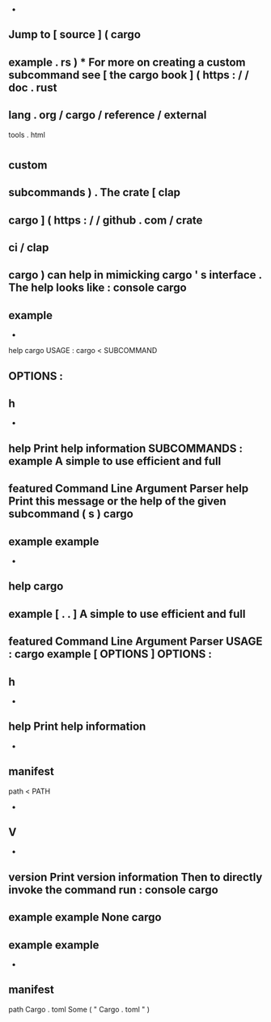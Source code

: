 *
Jump
to
[
source
]
(
cargo
-
example
.
rs
)
*
For
more
on
creating
a
custom
subcommand
see
[
the
cargo
book
]
(
https
:
/
/
doc
.
rust
-
lang
.
org
/
cargo
/
reference
/
external
-
tools
.
html
#
custom
-
subcommands
)
.
The
crate
[
clap
-
cargo
]
(
https
:
/
/
github
.
com
/
crate
-
ci
/
clap
-
cargo
)
can
help
in
mimicking
cargo
'
s
interface
.
The
help
looks
like
:
console
cargo
-
example
-
-
help
cargo
USAGE
:
cargo
<
SUBCOMMAND
>
OPTIONS
:
-
h
-
-
help
Print
help
information
SUBCOMMANDS
:
example
A
simple
to
use
efficient
and
full
-
featured
Command
Line
Argument
Parser
help
Print
this
message
or
the
help
of
the
given
subcommand
(
s
)
cargo
-
example
example
-
-
help
cargo
-
example
[
.
.
]
A
simple
to
use
efficient
and
full
-
featured
Command
Line
Argument
Parser
USAGE
:
cargo
example
[
OPTIONS
]
OPTIONS
:
-
h
-
-
help
Print
help
information
-
-
manifest
-
path
<
PATH
>
-
V
-
-
version
Print
version
information
Then
to
directly
invoke
the
command
run
:
console
cargo
-
example
example
None
cargo
-
example
example
-
-
manifest
-
path
Cargo
.
toml
Some
(
"
Cargo
.
toml
"
)

